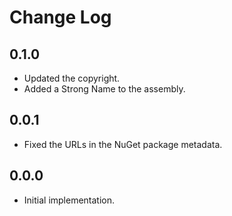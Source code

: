 # Change Log

## 0.1.0

* Updated the copyright.
* Added a Strong Name to the assembly.

## 0.0.1

* Fixed the URLs in the NuGet package metadata.

## 0.0.0

* Initial implementation.
